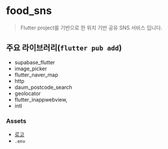 # food_sns

> Flutter project를 기반으로 한 위치 기반 공유 SNS 서비스 입니다.

## 주요 라이브러리(`flutter pub add`)

- supabase_flutter
- image_picker
- flutter_naver_map
- http
- daum_postcode_search
- geolocator
- flutter_inappwebview,
- intl

### Assets

- [로고](https://www.flaticon.com/free-icon/plate_721743?term=restaurant&page=1&position=16&origin=style&related_id=721743)
- `.env`

